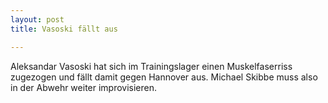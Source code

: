 ```yaml
---
layout: post
title: Vasoski fällt aus

---
```


Aleksandar Vasoski hat sich im Trainingslager einen Muskelfaserriss zugezogen und fällt damit gegen Hannover aus. Michael Skibbe muss also in der Abwehr weiter improvisieren.


